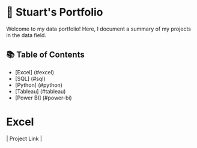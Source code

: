 # 📡 Stuart's Portfolio

Welcome to my data portfolio! Here, I document a summary of my projects in the data field. 

## 📚 Table of Contents
- [Excel] (#excel)
- [SQL] (#sql)
- [Python] (#python)
- [Tableau] (#tableau)
- [Power BI] (#power-bi)


# Excel
| Project Link | 
